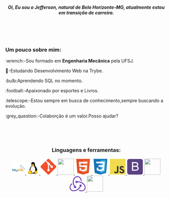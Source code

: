 
<h5 align="center">
  Oi, Eu sou o Jefferson, natural de Belo Horizonte-MG, atualmente estou em transição de carreira.
</h5>
    <br />
    <br />
    <br /> 
   <h3><strong>Um pouco sobre mim:</strong></h3>
   <p>:wrench:-Sou formado em <strong>Engenharia Mecânica</strong> pela UFSJ.</p>
   <p>🚀-Estudando Desenvolvimento Web na Trybe. </p> 
   <p>:bulb:Aprendendo SQL no momento. </p>
   <p>:football:-Apaixonado por esportes e Livros.</p>
   <p>:telescope:-Estou sempre em busca de conhecimento,sempre buscando a evolução.</p>
   <p>:grey_question:-Colaborção é um valor.Posso ajudar?</p>
   <br />
   <br />
   <br /> 
  <h3 align="center"><strong>Linguagens e ferramentas:</strong></h3>    
  <p align="center">
  <a href="https://raw.githubusercontent.com" target="_blank">
    <code><img src="https://raw.githubusercontent.com/devicons/devicon/master/icons/mysql/mysql-original-wordmark.svg" alt="mysql" width="40" height="40"/></code>
  <img src="https://raw.githubusercontent.com/devicons/devicon/master/icons/linux/linux-original.svg" alt="linux" width="40" height="40" />
  </a>
  <a href="https://git-scm.com/doc" target="_blank">
   <code><img  src="https://raw.githubusercontent.com/devicons/devicon/master/icons/git/git-original.svg" width="50" height="50"></code>
  </a>
  <a href="https://github.com/jeffersonmandrade" target="_blank">
   <code><img  src="https://www.nicepng.com/png/full/52-520535_free-files-github-github-icon-png-white.png" width="50" height="50"></code> 
  </a>
  <a href="https://developer.mozilla.org/pt-BR/docs/Web/HTML" target="_blank">
   <code><img  src="https://raw.githubusercontent.com/devicons/devicon/master/icons/html5/html5-original.svg" width="50" height="50"></code> 
  </a>
  <a href="https://developer.mozilla.org/pt-BR/docs/Web/CSS" target="_blank">
   <code><img  src="https://raw.githubusercontent.com/devicons/devicon/master/icons/css3/css3-original.svg" width="50" height="50"></code> 
  </a>
  <a href="https://devdocs.io/javascript/" target="_blank">
   <code><img  src="https://raw.githubusercontent.com/devicons/devicon/master/icons/javascript/javascript-original.svg" width="50" height="50"></code>
  </a>
  <a href="https://getbootstrap.com/docs/4.1/getting-started/introduction/" target="_blank">
   <code><img  src="https://raw.githubusercontent.com/devicons/devicon/master/icons/bootstrap/bootstrap-plain.svg" width="50" height="50"></code> 
  </a>
  <a href="https://pt-br.reactjs.org/docs/getting-started.html" target="_blank">
   <code><img  src="https://upload.wikimedia.org/wikipedia/commons/thumb/a/a7/React-icon.svg/1280px-React-icon.svg.png" width="50" height="50"></code> 
  </a>
  <a href="https://redux.js.org/" target="_blank">
   <code><img  src="https://raw.githubusercontent.com/devicons/devicon/master/icons/redux/redux-original.svg" width="50" height="50"></code> 
  </a>
  <a href="https://jestjs.io/docs/getting-started" target="_blank">
   <code><img  src="https://pics.freeicons.io/uploads/icons/png/5894313931548218185-512.png" width="50" height="50"></code>
  </a>
</p>


